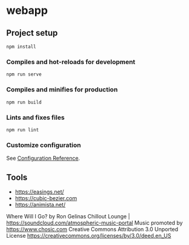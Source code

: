 # webapp

## Project setup
```
npm install
```

### Compiles and hot-reloads for development
```
npm run serve
```

### Compiles and minifies for production
```
npm run build
```

### Lints and fixes files
```
npm run lint
```

### Customize configuration
See [Configuration Reference](https://cli.vuejs.org/config/).

## Tools

- https://easings.net/
- https://cubic-bezier.com
- https://animista.net/

<!-- https://www.chosic.com/download-audio/?t=25817&tag=Romantic -->
Where Will I Go? by Ron Gelinas Chillout Lounge | https://soundcloud.com/atmospheric-music-portal
Music promoted by https://www.chosic.com
Creative Commons Attribution 3.0 Unported License
https://creativecommons.org/licenses/by/3.0/deed.en_US
